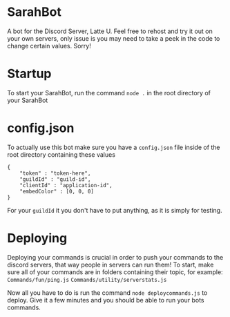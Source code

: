 # SarahBot
A bot for the Discord Server, Latte U. Feel free to rehost and try it out on your own servers, only issue is you may need to take a peek in the code to change certain values. Sorry!

# Startup
To start your SarahBot, run the command `node .` in the root directory of your SarahBot

# config.json
To actually use this bot make sure you have a `config.json` file inside of the root directory containing these values
```
{
    "token" : "token-here",
    "guildId" : "guild-id",
    "clientId" : "application-id",
    "embedColor" : [0, 0, 0]
}
```
For your `guildId` it you don't have to put anything, as it is simply for testing.

# Deploying
Deploying your commands is crucial in order to push your commands to the discord servers, that way people in servers can run them! To start, make sure all of your commands are in folders containing their topic, for example:
`Commands/fun/ping.js`
`Commands/utility/serverstats.js`

Now all you have to do is run the command `node deploycommands.js` to deploy. Give it a few minutes and you should be able to run your bots commands.
